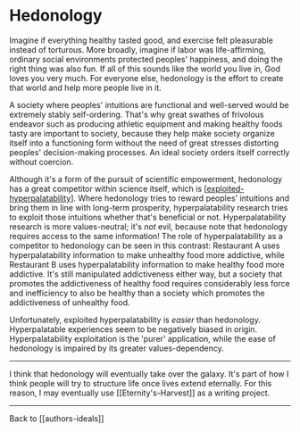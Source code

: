 # Hedonology

Imagine if everything healthy tasted good, and exercise felt pleasurable instead of torturous.  More broadly, imagine if labor was life-affirming, ordinary social environments protected peoples' happiness, and doing the right thing was also fun.  If all of this sounds like the world you live in, God loves you very much.  For everyone else, hedonology is the effort to create that world and help more people live in it.

A society where peoples' intuitions are functional and well-served would be extremely stably self-ordering.  That's why great swathes of frivolous endeavor such as producing athletic equipment and making healthy foods tasty are important to society, because they help make society organize itself into a functioning form without the need of great stresses distorting peoples' decision-making processes.  An ideal society orders itself correctly without coercion.

Although it's a form of the pursuit of scientific empowerment, hedonology has a great competitor within science itself, which is [[exploited-hyperpalatability]].  Where hedonology tries to reward peoples' intuitions and bring them in line with long-term prosperity, hyperpalatability research tries to exploit those intuitions whether that's beneficial or not.  Hyperpalatability research is more values-neutral; it's *not* evil, because note that hedonology requires access to the same information!  The role of hyperpalatability as a competitor to hedonology can be seen in this contrast: Restaurant A uses hyperpalatability information to make unhealthy food more addictive, while Restaurant B uses hyperpalatability information to make healthy food more addictive.  It's still manipulated addictiveness either way, but a society that promotes the addictiveness of healthy food requires considerably less force and inefficiency to also be healthy than a society which promotes the addictiveness of unhealthy food.

Unfortunately, exploited hyperpalatability is *easier* than hedonology.  Hyperpalatable experiences seem to be negatively biased in origin.  Hyperpalatability exploitation is the 'purer' application, while the ease of hedonology is impaired by its greater values-dependency.

---
I think that hedonology will eventually take over the galaxy.  It's part of how I think people will try to structure life once lives extend eternally.  For this reason, I may eventually use [[Eternity's-Harvest]] as a writing project.

---
Back to [[authors-ideals]]

[//begin]: # "Autogenerated link references for markdown compatibility"
[exploited-hyperpalatability]: exploited-hyperpalatability.md "Exploited Hyperpalatability"
[//end]: # "Autogenerated link references"